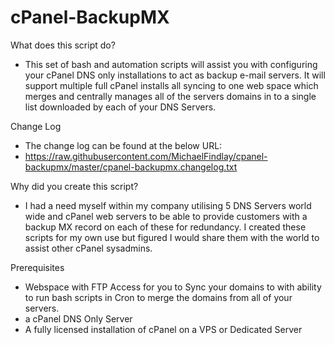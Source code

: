 cPanel-BackupMX
=====================
What does this script do?
- This set of bash and automation scripts will assist you with configuring your cPanel DNS only installations to act as backup e-mail servers. It will support multiple full cPanel installs all syncing to one web space which merges and centrally manages all of the servers domains in to a single list downloaded by each of your DNS Servers.

Change Log
- The change log can be found at the below URL:
- https://raw.githubusercontent.com/MichaelFindlay/cpanel-backupmx/master/cpanel-backupmx.changelog.txt

Why did you create this script?
- I had a need myself within my company utilising 5 DNS Servers world wide and cPanel web servers to be able to provide customers with a backup MX record on each of these for redundancy. I created these scripts for my own use but figured I would share them with the world to assist other cPanel sysadmins.

Prerequisites
- Webspace with FTP Access for you to Sync your domains to with ability to run bash scripts in Cron to merge the domains from all of your servers.
- a cPanel DNS Only Server
- A fully licensed installation of cPanel on a VPS or Dedicated Server
